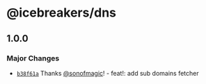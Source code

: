 # @icebreakers/dns

## 1.0.0

### Major Changes

- [`b38f61a`](https://github.com/sonofmagic/host.sonofmagic.top/commit/b38f61ad528ac91492abec0325a2759db6d04751) Thanks [@sonofmagic](https://github.com/sonofmagic)! - feat!: add sub domains fetcher
